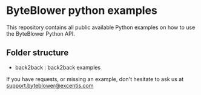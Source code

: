 # ByteBlower python examples

This repository contains all public available Python examples on how to use the ByteBlower Python API. 



## Folder structure
- back2back : back2back examples



If you have requests, or missing an example, don't hesitate to ask us at support.byteblower@excentis.com
